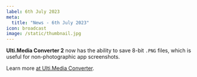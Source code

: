 ```yaml
---
label: 6th July 2023
meta:
  title: "News - 6th July 2023"
icon: broadcast
image: /static/thumbnail.jpg
---
```


**Ulti.Media Converter 2** now has the ability to save 8-bit `.PNG` files, which is useful for non-photographic app screenshots.

Learn more [at Ulti.Media Converter](https://ulti.media/converter/).